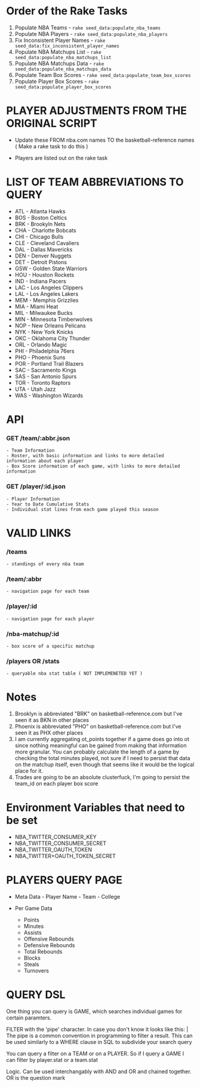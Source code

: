 # Order of the Rake Tasks
  1. Populate NBA Teams            - `rake seed_data:populate_nba_teams`
  2. Populate NBA Players          - `rake seed_data:populate_nba_players`
  3. Fix Inconsistent Player Names - `rake seed_data:fix_inconsistent_player_names`
  4. Populate NBA Matchups List    - `rake seed_data:populate_nba_matchups_list`
  5. Populate NBA Matchups Data    - `rake seed_data:populate_nba_matchups_data`
  6. Populate Team Box Scores      - `rake seed_data:populate_team_box_scores`
  7. Populate Player Box Scores    - `rake seed_data:populate_player_box_scores`

# PLAYER ADJUSTMENTS FROM THE ORIGINAL SCRIPT
  * Update these FROM nba.com names TO the basketball-reference names ( Make a rake task to do this )
  - Players are listed out on the rake task

# LIST OF TEAM ABBREVIATIONS TO QUERY
  * ATL - Atlanta Hawks
  * BOS - Boston Celtics
  * BRK - Brookyln Nets
  * CHA - Charlotte Bobcats
  * CHI - Chicago Bulls
  * CLE - Cleveland Cavaliers
  * DAL - Dallas Mavericks
  * DEN - Denver Nuggets
  * DET - Detroit Pistons
  * GSW - Golden State Warriors
  * HOU - Houston Rockets
  * IND - Indiana Pacers
  * LAC - Los Angeles Clippers
  * LAL - Los Angeles Lakers
  * MEM - Memphis Grizzlies
  * MIA - Miami Heat
  * MIL - Milwaukee Bucks
  * MIN - Minnesota Timberwolves
  * NOP - New Orleans Pelicans
  * NYK - New York Knicks
  * OKC - Oklahoma City Thunder
  * ORL - Orlando Magic
  * PHI - Philadelphia 76ers
  * PHO - Phoenix Suns
  * POR - Portland Trail Blazers
  * SAC - Sacramento Kings
  * SAS - San Antonio Spurs
  * TOR - Toronto Raptors
  * UTA - Utah Jazz
  * WAS - Washington Wizards

# API
  ### GET /team/:abbr.json
    - Team Information
    - Roster, with basic information and links to more detailed information about each player
    - Box Score information of each game, with links to more detailed information

  ### GET /player/:id.json
    - Player Information
    - Year to Date Cumulative Stats
    - Individual stat lines from each game played this season

# VALID LINKS
  ### /teams
    - standings of every nba team

  ### /team/:abbr
    - navigation page for each team

  ### /player/:id
    - navigation page for each player

  ### /nba-matchup/:id
    - box score of a specific matchup

  ### /players OR /stats
    - queryable nba stat table ( NOT IMPLEMENETED YET )

# Notes
1. Brooklyn is abbreviated "BRK" on basketball-reference.com but I've seen it as BKN in other places
2. Phoenix is abbreviated "PHO" on basketball-reference.com but I've seen it as PHX other places
3. I am currently aggregating ot_points together if a game does go into ot since nothing meaningful can be gained from making that information more granular. You can probably calculate the length of a game by checking the total minutes played, not sure if I need to persist that data on the matchup itself, even though that seems like it would be the logical place for it.
4. Trades are going to be an absolute clusterfuck, I'm going to persist the team_id on each player box score

# Environment Variables that need to be set
  * NBA_TWITTER_CONSUMER_KEY
  * NBA_TWITTER_CONSUMER_SECRET
  * NBA_TWITTER_OAUTH_TOKEN
  * NBA_TWITTER+OAUTH_TOKEN_SECRET

# PLAYERS QUERY PAGE
   * Meta Data
    - Player Name
    - Team
    - College

  * Per Game Data
    - Points
    - Minutes
    - Assists
    - Offensive Rebounds
    - Defensive Rebounds
    - Total Rebounds
    - Blocks
    - Steals
    - Turnovers

# QUERY DSL

  One thing you can query is GAME, which searches individual games for certain paramters.

  FILTER with the 'pipe' character. In case you don't know it looks like this: |
  The pipe is a common convention in programming to filter a result. This can be used similarly to a WHERE clause in SQL to subdivide your search query

  You can query a filter on a TEAM or on a PLAYER. So if I query a GAME I can filter by player.stat or a team.stat

  Logic. Can be used interchangably with AND and OR and chained together.
  OR is the question mark
